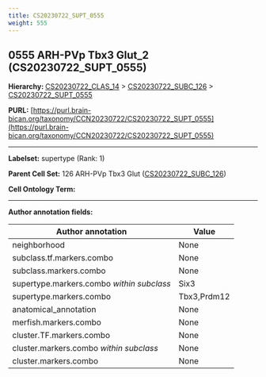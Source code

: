 ```yaml
---
title: CS20230722_SUPT_0555
weight: 555
---
```

## 0555 ARH-PVp Tbx3 Glut_2 (CS20230722_SUPT_0555)
<b>Hierarchy: </b>
[CS20230722_CLAS_14](../CS20230722_CLAS_14) >
[CS20230722_SUBC_126](../CS20230722_SUBC_126) >
[CS20230722_SUPT_0555](../CS20230722_SUPT_0555)

**PURL:** [https://purl.brain-bican.org/taxonomy/CCN20230722/CS20230722_SUPT_0555](https://purl.brain-bican.org/taxonomy/CCN20230722/CS20230722_SUPT_0555)

---


**Labelset:** supertype (Rank: 1)

**Parent Cell Set:** 126 ARH-PVp Tbx3 Glut ([CS20230722_SUBC_126](../CS20230722_SUBC_126))



**Cell Ontology Term:** 

[MARKER GENES.]: #


---

[TRANSFERRED ANNOTATIONS.]: #


[AUTHOR ANNOTATION FIELDS.]: #


**Author annotation fields:**

| Author annotation | Value |
|-------------------|-------|
|neighborhood|None|
|subclass.tf.markers.combo|None|
|subclass.markers.combo|None|
|supertype.markers.combo _within subclass_|Six3|
|supertype.markers.combo|Tbx3,Prdm12|
|anatomical_annotation|None|
|merfish.markers.combo|None|
|cluster.TF.markers.combo|None|
|cluster.markers.combo _within subclass_|None|
|cluster.markers.combo|None|
